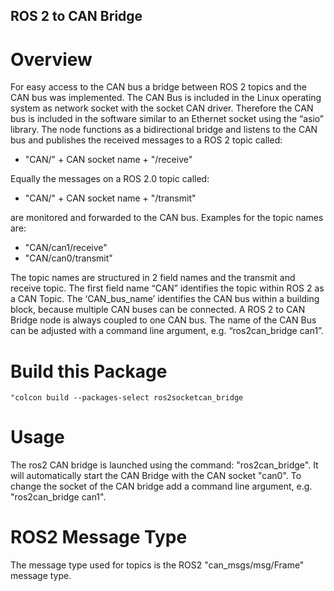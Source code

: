 ROS 2 to CAN Bridge
-------------------

# Overview
For easy access to the CAN bus a bridge between ROS 2 topics and the CAN bus was implemented. The CAN Bus is included in the Linux operating system as network socket with the socket CAN driver. Therefore the CAN bus is included in the software similar to an Ethernet socket using the “asio” library. The node functions as a bidirectional bridge and listens to the CAN bus and publishes the received messages to a ROS 2 topic called:

- "CAN/" + CAN socket name +  "/receive"

Equally the messages on a ROS 2.0 topic called:

- "CAN/" + CAN socket name +  "/transmit"

are monitored and forwarded to the CAN bus. Examples for the topic names are:

- "CAN/can1/receive"
- "CAN/can0/transmit"

The topic names are structured in 2 field names and the transmit and receive topic. The first field name “CAN” identifies the topic within ROS 2 as a CAN Topic. The ‘CAN_bus_name’ identifies the CAN bus within a building block, because multiple CAN buses can be connected. A ROS 2 to CAN Bridge node is always coupled to one CAN bus. The name of the CAN Bus can be adjusted with a command line argument, e.g. “ros2can_bridge can1”.

# Build this Package
```
"colcon build --packages-select ros2socketcan_bridge
```

# Usage
The ros2 CAN bridge is launched using the command: "ros2can_bridge". It will automatically start the CAN Bridge with the CAN socket "can0". To change the socket of the CAN bridge add a command line argument, e.g. "ros2can_bridge can1".

# ROS2 Message Type
The message type used for topics is the ROS2 "can_msgs/msg/Frame" message type.
